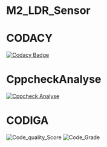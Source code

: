 # M2_LDR_Sensor
# CODACY
[![Codacy Badge](https://app.codacy.com/project/badge/Grade/0f72b7e3745745fd97da6bfe72324793)](https://www.codacy.com/gh/kavyagolagana/M2_LDR_Sensor/dashboard?utm_source=github.com&amp;utm_medium=referral&amp;utm_content=kavyagolagana/M2_LDR_Sensor&amp;utm_campaign=Badge_Grade)
# CppcheckAnalyse
[![Cppcheck Analyse](https://github.com/kavyagolagana/M2_LDR_Sensor/actions/workflows/Cppcheck_Analyse.yml/badge.svg)](https://github.com/kavyagolagana/M2_LDR_Sensor/actions/workflows/Cppcheck_Analyse.yml)

# CODIGA
![Code_quality_Score](https://api.codiga.io/project/32989/score/svg)
![Code_Grade](https://api.codiga.io/project/32989/status/svg)

